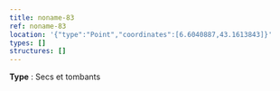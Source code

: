 ```yaml
---
title: noname-83
ref: noname-83
location: '{"type":"Point","coordinates":[6.6040887,43.1613843]}'
types: []
structures: []
---
```


**Type** : Secs et tombants  

